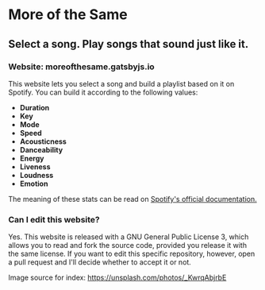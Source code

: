 # More of the Same
## Select a song. Play songs that sound just like it.

### Website: moreofthesame.gatsbyjs.io

This website lets you select a song and build a playlist based on it on Spotify. You can build it according to the following values:

- **Duration**
- **Key**
- **Mode**
- **Speed**
- **Acousticness**
- **Danceability** 
- **Energy**
- **Liveness**
- **Loudness**
- **Emotion** 

The meaning of these stats can be read on [Spotify's official documentation.](https://developer.spotify.com/documentation/web-api/reference/#/operations/get-audio-features)

### Can I edit this website?
Yes. This website is released with a GNU General Public License 3, which allows you to read and fork the source code, provided you release it with the same license. If you want to edit this specific repository, however, open a pull request and I'll decide whether to accept it or not.


Image source for index: https://unsplash.com/photos/_KwrqAbjrbE
